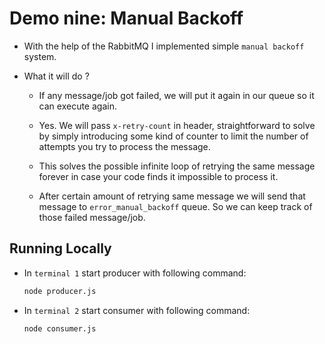 # Demo nine: Manual Backoff

- With the help of the RabbitMQ I implemented simple `manual backoff` system.

- What it will do ?

  - If any message/job got failed, we will put it again in our queue so it can execute again.

  - Yes. We will pass `x-retry-count` in header, straightforward to solve by simply introducing some kind of counter to limit the number of attempts you try to process the message.

  - This solves the possible infinite loop of retrying the same message forever in case your code finds it impossible to process it.

  - After certain amount of retrying same message we will send that message to `error_manual_backoff` queue. So we can keep track of those failed message/job.

## Running Locally

- In `terminal 1` start producer with following command:

  ```bash
  node producer.js
  ```

- In `terminal 2` start consumer with following command:

  ```bash
  node consumer.js
  ```
